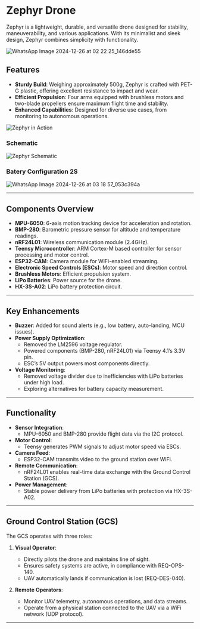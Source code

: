 # Zephyr Drone

Zephyr is a lightweight, durable, and versatile drone designed for stability, maneuverability, and various applications. With its minimalist and sleek design, Zephyr combines simplicity with functionality.

![WhatsApp Image 2024-12-26 at 02 22 25_146dde55](https://github.com/user-attachments/assets/0843fdb5-8438-4eb9-ae1b-8371b0f1b5df)

## Features

- **Sturdy Build**: Weighing approximately 500g, Zephyr is crafted with PET-G plastic, offering excellent resistance to impact and wear.
- **Efficient Propulsion**: Four arms equipped with brushless motors and two-blade propellers ensure maximum flight time and stability.
- **Enhanced Capabilities**: Designed for diverse use cases, from monitoring to autonomous operations.

![Zephyr in Action](https://github.com/user-attachments/assets/c92ed451-4680-48d8-9ecc-6158a53d30d5)

### Schematic

![Zephyr Schematic](https://github.com/user-attachments/assets/9630f589-e46a-48ed-8c8e-9ae53c4a65cf)

### Batery Configuration 2S

![WhatsApp Image 2024-12-26 at 03 18 57_053c394a](https://github.com/user-attachments/assets/76b0476a-1c51-4ab3-950f-1f958d333802)

---

## Components Overview

- **MPU-6050**: 6-axis motion tracking device for acceleration and rotation.
- **BMP-280**: Barometric pressure sensor for altitude and temperature readings.
- **nRF24L01**: Wireless communication module (2.4GHz).
- **Teensy Microcontroller**: ARM Cortex-M based controller for sensor processing and motor control.
- **ESP32-CAM**: Camera module for WiFi-enabled streaming.
- **Electronic Speed Controls (ESCs)**: Motor speed and direction control.
- **Brushless Motors**: Efficient propulsion system.
- **LiPo Batteries**: Power source for the drone.
- **HX-3S-A02**: LiPo battery protection circuit.

---

## Key Enhancements

- **Buzzer**: Added for sound alerts (e.g., low battery, auto-landing, MCU issues).  
- **Power Supply Optimization**: 
  - Removed the LM2596 voltage regulator.
  - Powered components (BMP-280, nRF24L01) via Teensy 4.1’s 3.3V pin.
  - ESC’s 5V output powers most components directly.
- **Voltage Monitoring**: 
  - Removed voltage divider due to inefficiencies with LiPo batteries under high load.
  - Exploring alternatives for battery capacity measurement.

---

## Functionality

- **Sensor Integration**: 
  - MPU-6050 and BMP-280 provide flight data via the I2C protocol.
- **Motor Control**: 
  - Teensy generates PWM signals to adjust motor speed via ESCs.
- **Camera Feed**: 
  - ESP32-CAM transmits video to the ground station over WiFi.
- **Remote Communication**: 
  - nRF24L01 enables real-time data exchange with the Ground Control Station (GCS).
- **Power Management**: 
  - Stable power delivery from LiPo batteries with protection via HX-3S-A02.

---

## Ground Control Station (GCS)

The GCS operates with three roles:

1. **Visual Operator**:  
   - Directly pilots the drone and maintains line of sight.  
   - Ensures safety systems are active, in compliance with REQ-OPS-140.
   - UAV automatically lands if communication is lost (REQ-DES-040).

2. **Remote Operators**:  
   - Monitor UAV telemetry, autonomous operations, and data streams.  
   - Operate from a physical station connected to the UAV via a WiFi network (UDP protocol).

---
